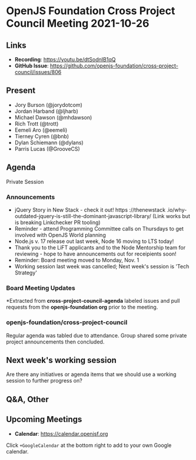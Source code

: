 # OpenJS Foundation Cross Project Council Meeting 2021-10-26

## Links

* **Recording**: https://youtu.be/dtSodnIB1qQ
* **GitHub Issue**: https://github.com/openjs-foundation/cross-project-council/issues/806

## Present

* Jory Burson (@jorydotcom)
* Jordan Harband (@ljharb)
* Michael Dawson (@mhdawson)
* Rich Trott (@trott)
* Eemeli Aro (@eemeli)
* Tierney Cyren (@bnb)
* Dylan Schiemann (@dylans)
* Parris Lucas (@GrooveCS)

## Agenda

Private Session

### Announcements

* jQuery Story in New Stack - check it out! https ://thenewstack .io/why-outdated-jquery-is-still-the-dominant-javascript-library/ (Link works but is breaking Linkchecker PR tooling)
* Reminder - attend Programming Committee calls on Thursdays to get involved with OpenJS World planning
* Node.js v. 17 release out last week, Node 16 moving to LTS today! 
* Thank you to the LiFT applicants and to the Node Mentorship team for reviewing - hope to have announcements out for receipients soon!
* Reminder: Board meeting moved to Monday, Nov. 1
* Working session last week was cancelled; Next week's session is 'Tech Strategy' 

### Board Meeting Updates

*Extracted from **cross-project-council-agenda** labeled issues and pull requests from the **openjs-foundation org** prior to the meeting.

### openjs-foundation/cross-project-council

Regular agenda was tabled due to attendance. Group shared some private project announcements then concluded.

## Next week's working session

Are there any initiatives or agenda items that we should use a working session to further progress on?

## Q&A, Other

## Upcoming Meetings

* **Calendar**: <https://calendar.openjsf.org>

Click `+GoogleCalendar` at the bottom right to add to your own Google calendar.

